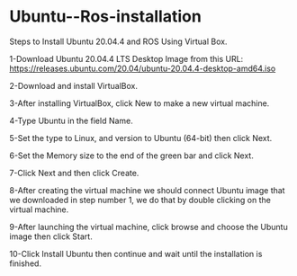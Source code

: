 # Ubuntu--Ros-installation
Steps to Install Ubuntu 20.04.4 and ROS Using Virtual Box.


1-Download Ubuntu 20.04.4 LTS Desktop Image from this URL: https://releases.ubuntu.com/20.04/ubuntu-20.04.4-desktop-amd64.iso

2-Download and install VirtualBox.

3-After installing VirtualBox, click New to make a new virtual machine.

4-Type Ubuntu in the field Name.

5-Set the type to Linux, and version to Ubuntu (64-bit) then click Next.

6-Set the Memory size to the end of the green bar and click Next.

7-Click Next and then click Create.

8-After creating the virtual machine we should connect Ubuntu image that we downloaded in step number 1, we do that by double clicking on the virtual machine.

9-After launching the virtual machine, click browse and choose the Ubuntu image then click Start.

10-Click Install Ubuntu then continue and wait until the installation is finished.





